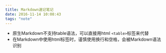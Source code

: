 ```yaml
---
title: Markdown速记笔记
date: 2016-11-14 10:08:43
tags: "note"
---
```

- 原生Markdown不支持table语法，可以直接用html `<table>`标签来代替
- 在Markdown中使用html标签时，谨慎使用换行和空格，会被Markdown语法识别